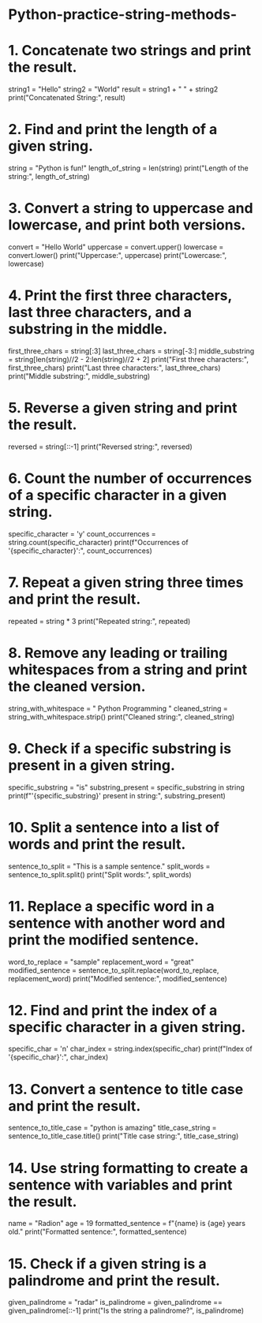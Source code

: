 # Python-practice-string-methods-

# 1. Concatenate two strings and print the result.
string1 = "Hello"
string2 = "World"
result = string1 + " " + string2
print("Concatenated String:", result)

 
# 2. Find and print the length of a given string.
string = "Python is fun!"
length_of_string = len(string)
print("Length of the string:", length_of_string)

# 3. Convert a string to uppercase and lowercase, and print both versions.
convert = "Hello World"
uppercase = convert.upper()
lowercase = convert.lower()
print("Uppercase:", uppercase)
print("Lowercase:", lowercase)

# 4. Print the first three characters, last three characters, and a substring in the middle.
first_three_chars = string[:3]
last_three_chars = string[-3:]
middle_substring = string[len(string)//2 - 2:len(string)//2 + 2]
print("First three characters:", first_three_chars)
print("Last three characters:", last_three_chars)
print("Middle substring:", middle_substring)

# 5. Reverse a given string and print the result.
reversed = string[::-1]
print("Reversed string:", reversed)

# 6. Count the number of occurrences of a specific character in a given string.
specific_character = 'y'
count_occurrences = string.count(specific_character)
print(f"Occurrences of '{specific_character}':", count_occurrences)

# 7. Repeat a given string three times and print the result.
repeated = string * 3
print("Repeated string:", repeated)

# 8. Remove any leading or trailing whitespaces from a string and print the cleaned version.
string_with_whitespace = "   Python Programming   "
cleaned_string = string_with_whitespace.strip()
print("Cleaned string:", cleaned_string)

# 9. Check if a specific substring is present in a given string.
specific_substring = "is"
substring_present = specific_substring in string
print(f"'{specific_substring}' present in string:", substring_present)

# 10. Split a sentence into a list of words and print the result.
sentence_to_split = "This is a sample sentence."
split_words = sentence_to_split.split()
print("Split words:", split_words)

# 11. Replace a specific word in a sentence with another word and print the modified sentence.
word_to_replace = "sample"
replacement_word = "great"
modified_sentence = sentence_to_split.replace(word_to_replace, replacement_word)
print("Modified sentence:", modified_sentence)

# 12. Find and print the index of a specific character in a given string.
specific_char = 'n'
char_index = string.index(specific_char)
print(f"Index of '{specific_char}':", char_index)

# 13. Convert a sentence to title case and print the result.
sentence_to_title_case = "python is amazing"
title_case_string = sentence_to_title_case.title()
print("Title case string:", title_case_string)

# 14. Use string formatting to create a sentence with variables and print the result.
name = "Radion"
age = 19
formatted_sentence = f"{name} is {age} years old."
print("Formatted sentence:", formatted_sentence)

# 15. Check if a given string is a palindrome and print the result.
given_palindrome = "radar"
is_palindrome = given_palindrome == given_palindrome[::-1]
print("Is the string a palindrome?", is_palindrome)

